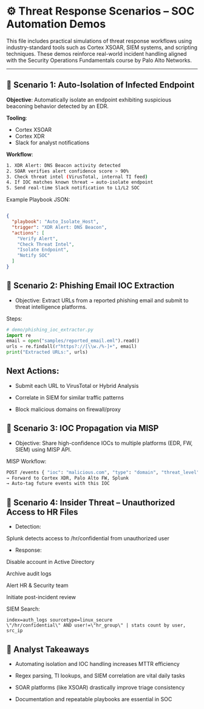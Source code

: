 # ⚙️ Threat Response Scenarios – SOC Automation Demos

This file includes practical simulations of threat response workflows using industry-standard tools such as Cortex XSOAR, SIEM systems, and scripting techniques. These demos reinforce real-world incident handling aligned with the Security Operations Fundamentals course by Palo Alto Networks.

---

## 🚨 Scenario 1: Auto-Isolation of Infected Endpoint

**Objective**: Automatically isolate an endpoint exhibiting suspicious beaconing behavior detected by an EDR.

**Tooling**:
- Cortex XSOAR
- Cortex XDR
- Slack for analyst notifications

**Workflow**:

```bash
1. XDR Alert: DNS Beacon activity detected
2. SOAR verifies alert confidence score > 90%
3. Check threat intel (VirusTotal, internal TI feed)
4. If IOC matches known threat → auto-isolate endpoint
5. Send real-time Slack notification to L1/L2 SOC
```

Example Playbook JSON:

```json

{
  "playbook": "Auto_Isolate_Host",
  "trigger": "XDR Alert: DNS Beacon",
  "actions": [
    "Verify Alert",
    "Check Threat Intel",
    "Isolate Endpoint",
    "Notify SOC"
  ]
}
```

## 🧪 Scenario 2: Phishing Email IOC Extraction

- Objective: Extract URLs from a reported phishing email and submit to threat intelligence platforms.

Steps:

```python
# demo/phishing_ioc_extractor.py
import re
email = open("samples/reported_email.eml").read()
urls = re.findall(r"https?://[\\w./%-]+", email)
print("Extracted URLs:", urls)
```

## Next Actions:

- Submit each URL to VirusTotal or Hybrid Analysis

- Correlate in SIEM for similar traffic patterns

- Block malicious domains on firewall/proxy

## 🔁 Scenario 3: IOC Propagation via MISP

- Objective: Share high-confidence IOCs to multiple platforms (EDR, FW, SIEM) using MISP API.

MISP Workflow:

```bash
POST /events { "ioc": "malicious.com", "type": "domain", "threat_level": 3 }
→ Forward to Cortex XDR, Palo Alto FW, Splunk
→ Auto-tag future events with this IOC
```

## 🧯 Scenario 4: Insider Threat – Unauthorized Access to HR Files

- Detection:

Splunk detects access to /hr/confidential from unauthorized user

- Response:

Disable account in Active Directory

Archive audit logs

Alert HR & Security team

Initiate post-incident review

SIEM Search:

```spl
index=auth_logs sourcetype=linux_secure
\"/hr/confidential\" AND user!=\"hr_group\" | stats count by user, src_ip
```

## 🧠 Analyst Takeaways

- Automating isolation and IOC handling increases MTTR efficiency

- Regex parsing, TI lookups, and SIEM correlation are vital daily tasks

- SOAR platforms (like XSOAR) drastically improve triage consistency

- Documentation and repeatable playbooks are essential in SOC

